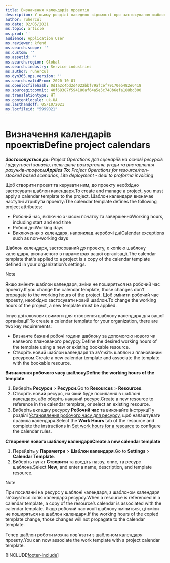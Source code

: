 ```yaml
---
title: Визначення календарів проектів
description: У цьому розділі наведено відомості про застосування шаблону календаря до проекту для відстеження розкладу проекту.
author: ruhercul
ms.date: 02/05/2021
ms.topic: article
ms.prod: ''
audience: Application User
ms.reviewer: kfend
ms.search.scope: ''
ms.custom: ''
ms.assetid: ''
ms.search.region: Global
ms.search.industry: Service industries
ms.author: ruhercul
ms.dyn365.ops.version: ''
ms.search.validFrom: 2020-10-01
ms.openlocfilehash: 0d1a2c4bd2d4022bbf79afcef79170eb482e6418
ms.sourcegitcommit: 40f68387f594180af64a5e5c748b6efa188bd300
ms.translationtype: HT
ms.contentlocale: uk-UA
ms.lasthandoff: 05/10/2021
ms.locfileid: "5999021"
---
```

# <a name="define-project-calendars"></a><span data-ttu-id="1b931-103">Визначення календарів проектів</span><span class="sxs-lookup"><span data-stu-id="1b931-103">Define project calendars</span></span>

<span data-ttu-id="1b931-104">_**Застосовується до:** Project Operations для сценаріїв на основі ресурсів і відсутності запасів, полегшене розгортання: угоди та виставлення рахунків-проформ_</span><span class="sxs-lookup"><span data-stu-id="1b931-104">_**Applies To:** Project Operations for resource/non-stocked based scenarios, Lite deployment - deal to proforma invoicing_</span></span>

<span data-ttu-id="1b931-105">Щоб створити проект та керувати ним, до проекту необхідно застосувати шаблон календаря.</span><span class="sxs-lookup"><span data-stu-id="1b931-105">To create and manage a project, you must apply a calendar template to the project.</span></span> <span data-ttu-id="1b931-106">Шаблон календаря визначає наступні атрибути проекту:</span><span class="sxs-lookup"><span data-stu-id="1b931-106">The calendar template defines the following project attributes:</span></span>

- <span data-ttu-id="1b931-107">Робочий час, включно з часом початку та завершення</span><span class="sxs-lookup"><span data-stu-id="1b931-107">Working hours, including start and end time</span></span>
- <span data-ttu-id="1b931-108">Робочі дні</span><span class="sxs-lookup"><span data-stu-id="1b931-108">Working days</span></span>
- <span data-ttu-id="1b931-109">Виключення з календаря, наприклад неробочі дні</span><span class="sxs-lookup"><span data-stu-id="1b931-109">Calendar exceptions such as non-working days</span></span>

<span data-ttu-id="1b931-110">Шаблон календаря, застосований до проекту, є копією шаблону календаря, визначеного в параметрах вашої організації.</span><span class="sxs-lookup"><span data-stu-id="1b931-110">The calendar template that's applied to a project is a copy of the calendar template defined in your organization’s settings.</span></span>

> [!NOTE]
> <span data-ttu-id="1b931-111">Якщо змінити шаблон календаря, зміни не поширяться на робочий час проекту.</span><span class="sxs-lookup"><span data-stu-id="1b931-111">If you change the calendar template, those changes don't propagate to the working hours of the project.</span></span> <span data-ttu-id="1b931-112">Щоб змінити робочий час проекту, необхідно застосувати новий шаблон.</span><span class="sxs-lookup"><span data-stu-id="1b931-112">To change the working hours of the project, a new template must be applied.</span></span>

<span data-ttu-id="1b931-113">Існує дві ключових вимоги для створення шаблону календаря для вашої організації:</span><span class="sxs-lookup"><span data-stu-id="1b931-113">To create a calendar template for your organization, there are two key requirements:</span></span>

- <span data-ttu-id="1b931-114">Визначте бажані робочі години шаблону за допомогою нового чи наявного планованого ресурсу.</span><span class="sxs-lookup"><span data-stu-id="1b931-114">Define the desired working hours of the template using a new or existing bookable resource.</span></span>
- <span data-ttu-id="1b931-115">Створіть новий шаблон календаря та зв'яжіть шаблон з планованим ресурсом.</span><span class="sxs-lookup"><span data-stu-id="1b931-115">Create a new calendar template and associate the template with the bookable resource.</span></span>

<span data-ttu-id="1b931-116">**Визначення робочого часу шаблону**</span><span class="sxs-lookup"><span data-stu-id="1b931-116">**Define the working hours of the template**</span></span>

1. <span data-ttu-id="1b931-117">Виберіть **Ресурси** \> **Ресурси**.</span><span class="sxs-lookup"><span data-stu-id="1b931-117">Go to **Resources** \> **Resources**.</span></span>
2. <span data-ttu-id="1b931-118">Створіть новий ресурс, на який буде посилання в шаблоні календаря, або оберіть наявний ресурс.</span><span class="sxs-lookup"><span data-stu-id="1b931-118">Create a new resource to reference in the calendar template, or select an existing resource.</span></span>
3. <span data-ttu-id="1b931-119">Виберіть вкладку ресурсу **Робочий час** та виконайте інструкції у розділі [Установлення робочого часу для ресурсу](/dynamics365/field-service/set-work-hours-resource.md), щоб налаштувати правила календаря.</span><span class="sxs-lookup"><span data-stu-id="1b931-119">Select the **Work Hours** tab of the resource and complete the instructions in [Set work hours for a resource](/dynamics365/field-service/set-work-hours-resource.md) to configure the calendar rules.</span></span>

<span data-ttu-id="1b931-120">**Створення нового шаблону календаря**</span><span class="sxs-lookup"><span data-stu-id="1b931-120">**Create a new calendar template**</span></span>

1. <span data-ttu-id="1b931-121">Перейдіть у **Параметри** \> **Шаблон календаря**.</span><span class="sxs-lookup"><span data-stu-id="1b931-121">Go to **Settings** \> **Calendar Template**.</span></span>
2. <span data-ttu-id="1b931-122">Виберіть пункт **Створити** та введіть назву, опис, та ресурс шаблона.</span><span class="sxs-lookup"><span data-stu-id="1b931-122">Select **New**, and enter a name, description, and template resource.</span></span>

> [!NOTE]
> <span data-ttu-id="1b931-123">При посиланні на ресурс у шаблоні календаря, з шаблоном календаря зв'язується копія календаря ресурсу.</span><span class="sxs-lookup"><span data-stu-id="1b931-123">When a resource is referenced in a calendar template, a copy of the resource’s calendar is associated with the calendar template.</span></span> <span data-ttu-id="1b931-124">Якщо робочий час копії шаблону зміниться, ці зміни не поширяться на шаблон календаря.</span><span class="sxs-lookup"><span data-stu-id="1b931-124">If the working hours of the copied template change, those changes will not propagate to the calendar template.</span></span>

<span data-ttu-id="1b931-125">Тепер шаблон роботи можна пов'язати з шаблоном календаря проекту.</span><span class="sxs-lookup"><span data-stu-id="1b931-125">You can now associate the work template with a project calendar template.</span></span>


[!INCLUDE[footer-include](../includes/footer-banner.md)]

